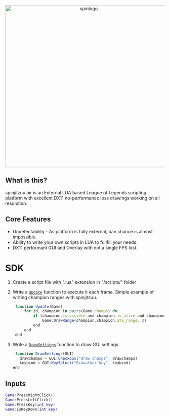 <div align="center">
<img src="https://cdn.discordapp.com/attachments/989659099203506267/989659796003233862/watermark.png" alt="spinlogo" width="512">
</div>

## What is this?
spinjitzuu air is an External LUA based League of Legends scripting platform with excellent DX11 no-performance loss drawings working on all resolution.

## Core Features
- Undetectability - As platform is fully external, ban chance is almost impossible.
- Ability to write your own scripts in LUA to fullfill your needs.
- DX11 performant GUI and Overlay with not a single FPS lost.


# SDK

1. Create a script file with ".lua" extension in "/scripts/" folder

2. Write a [`Update`](#Update) function to execute it each frame. Simple example of writing champion ranges with spinjitzuu.
   ```js
	function Update(Game)
		for id, champion in pairs(Game.champs) do
			if (champion.is_visible and champion.is_alive and champion.health > 0) then
				Game:DrawRange(champion,champion.atk_range, 2)
			end
		end
	end
	```
  
3. Write a [`DrawSettings`](#DrawSettings) function to draw GUI settings.
   ```js
	function DrawSettings(GUI) 
	  drawchamps = GUI:Checkbox("draw champs", drawchamps)
	  keybind = GUI:KeySelect("Orbwalker key", keybind)
   end
   ```
## Inputs
```lua
Game:PressRightClick()
Game:PressLeftClick()
Game:PressKey(int key)
Game:IsKeyDown(int key)
```

